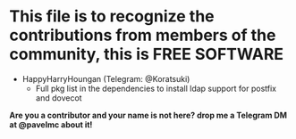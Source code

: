 # This file is to recognize the contributions from members of the community, this is FREE SOFTWARE

- HappyHarryHoungan (Telegram: @Koratsuki)
  - Full pkg list in the dependencies to install ldap support for postfix and dovecot

**Are you a contributor and your name is not here? drop me a Telegram DM at @pavelmc about it!**
